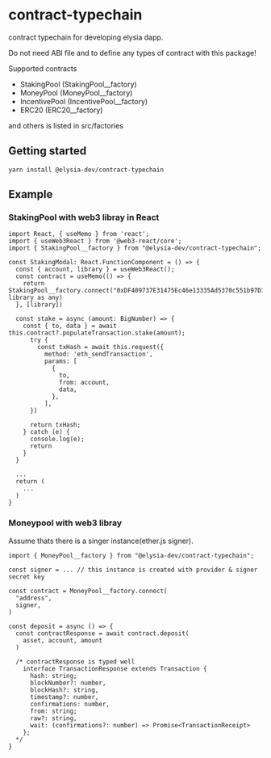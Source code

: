 # contract-typechain

contract typechain for developing elysia dapp.

Do not need ABI file and to define any types of contract with this package!

Supported contracts

- StakingPool (StakingPool\_\_factory)
- MoneyPool (MoneyPool\_\_factory)
- IncentivePool (IncentivePool\_\_factory)
- ERC20 (ERC20\_\_factory)

and others is listed in src/factories

## Getting started

```
yarn install @elysia-dev/contract-typechain
```

## Example

### StakingPool with web3 libray in React

```
import React, { useMemo } from 'react';
import { useWeb3React } from '@web3-react/core';
import { StakingPool__factory } from "@elysia-dev/contract-typechain";

const StakingModal: React.FunctionComponent = () => {
  const { account, library } = useWeb3React();
  const contract = useMemo(() => {
    return StakingPool__factory.connect("0xDF409737E31475Ec46e13335Ad5370c551b97D12", library as any)
  }, [library])

  const stake = async (amount: BigNumber) => {
    const { to, data } = await this.contract?.populateTransaction.stake(amount);
      try {
        const txHash = await this.request({
          method: 'eth_sendTransaction',
          params: [
            {
              to,
              from: account,
              data,
            },
          ],
      })

      return txHash;
    } catch (e) {
      console.log(e);
      return
    }
  }

  ...
  return (
    ...
  )
}
```

### Moneypool with web3 libray

Assume thats there is a singer instance(ether.js signer).

```
import { MoneyPool__factory } from "@elysia-dev/contract-typechain";

const signer = ... // this instance is created with provider & signer secret key

const contract = MoneyPool__factory.connect(
  "address",
  signer,
)

const deposit = async () => {
  const contractResponse = await contract.deposit(
    asset, account, amount
  )

  /* contractResponse is typed well
    interface TransactionResponse extends Transaction {
      hash: string;
      blockNumber?: number,
      blockHash?: string,
      timestamp?: number,
      confirmations: number,
      from: string;
      raw?: string,
      wait: (confirmations?: number) => Promise<TransactionReceipt>
    };
  */
}

```

